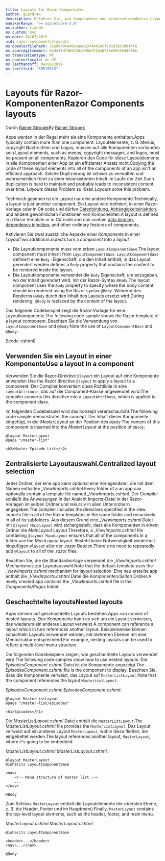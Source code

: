 ```yaml
---
title: Layouts für Razor-Komponenten
author: guardrex
description: Erfahren Sie, wie Komponenten von wiederverwendbares Layout für Razor-Komponenten-apps zu erstellen.
monikerRange: '>= aspnetcore-3.0'
ms.author: riande
ms.custom: mvc
ms.date: 04/07/2019
uid: razor-components/layouts
ms.openlocfilehash: 31ed940ce40e3ae6e3744418cf241d396308f4fe
ms.sourcegitcommit: 6bde1fdf686326c080a7518a6725e56e56d8886e
ms.translationtype: MT
ms.contentlocale: de-DE
ms.lasthandoff: 04/08/2019
ms.locfileid: "59515525"
---
```

# <a name="razor-components-layouts"></a><span data-ttu-id="47b25-103">Layouts für Razor-Komponenten</span><span class="sxs-lookup"><span data-stu-id="47b25-103">Razor Components layouts</span></span>

<span data-ttu-id="47b25-104">Durch [Rainer Stropek](https://www.timecockpit.com)</span><span class="sxs-lookup"><span data-stu-id="47b25-104">By [Rainer Stropek](https://www.timecockpit.com)</span></span>

<span data-ttu-id="47b25-105">Apps werden in der Regel mehr als eine Komponente enthalten.</span><span class="sxs-lookup"><span data-stu-id="47b25-105">Apps typically contain more than one component.</span></span> <span data-ttu-id="47b25-106">Layoutelemente, z. B. Menüs, copyright Nachrichten und Logos, müssen auf alle Komponenten vorhanden sein.</span><span class="sxs-lookup"><span data-stu-id="47b25-106">Layout elements, such as menus, copyright messages, and logos, must be present on all components.</span></span> <span data-ttu-id="47b25-107">Kopieren den Code für diese Layoutelemente in alle Komponenten einer App ist ein effizienter Ansatz nicht.</span><span class="sxs-lookup"><span data-stu-id="47b25-107">Copying the code of these layout elements into all of the components of an app isn't an efficient approach.</span></span> <span data-ttu-id="47b25-108">Solche Duplizierung ist schwer zu verwalten und wahrscheinlich führt zu einer inkonsistenten Inhalt im Laufe der Zeit.</span><span class="sxs-lookup"><span data-stu-id="47b25-108">Such duplication is hard to maintain and probably leads to inconsistent content over time.</span></span> <span data-ttu-id="47b25-109">*Layouts* dieses Problem zu lösen.</span><span class="sxs-lookup"><span data-stu-id="47b25-109">*Layouts* solve this problem.</span></span>

<span data-ttu-id="47b25-110">Technisch gesehen ist ein Layout nur eine andere Komponente.</span><span class="sxs-lookup"><span data-stu-id="47b25-110">Technically, a layout is just another component.</span></span> <span data-ttu-id="47b25-111">Ein Layout wird definiert, in einer Razor-Vorlage oder in C# code und dürfen [Datenbindung](xref:razor-components/components#data-binding), [Abhängigkeitsinjektion](xref:razor-components/dependency-injection), und andere gewöhnlichen Funktionen von Komponenten.</span><span class="sxs-lookup"><span data-stu-id="47b25-111">A layout is defined in a Razor template or in C# code and can contain [data binding](xref:razor-components/components#data-binding), [dependency injection](xref:razor-components/dependency-injection), and other ordinary features of components.</span></span>

<span data-ttu-id="47b25-112">Aktivieren Sie zwei zusätzliche Aspekte einer *Komponente* in einer *Layout*</span><span class="sxs-lookup"><span data-stu-id="47b25-112">Two additional aspects turn a *component* into a *layout*</span></span>

* <span data-ttu-id="47b25-113">Die Layoutkomponente muss vom erben `LayoutComponentBase`.</span><span class="sxs-lookup"><span data-stu-id="47b25-113">The layout component must inherit from `LayoutComponentBase`.</span></span> `LayoutComponentBase` <span data-ttu-id="47b25-114">definiert eine `Body` -Eigenschaft, die den Inhalt enthält, in das Layout gerendert werden.</span><span class="sxs-lookup"><span data-stu-id="47b25-114">defines a `Body` property that contains the content to be rendered inside the layout.</span></span>
* <span data-ttu-id="47b25-115">Die Layoutkomponente verwendet die `Body` Eigenschaft, um anzugeben, wo der Inhalt gerendert wird, mit der Razor-Syntax `@Body`.</span><span class="sxs-lookup"><span data-stu-id="47b25-115">The layout component uses the `Body` property to specify where the body content should be rendered using the Razor syntax `@Body`.</span></span> <span data-ttu-id="47b25-116">Während des Renderns `@Body` durch den Inhalt des Layouts ersetzt wird.</span><span class="sxs-lookup"><span data-stu-id="47b25-116">During rendering, `@Body` is replaced by the content of the layout.</span></span>

<span data-ttu-id="47b25-117">Das folgende Codebeispiel zeigt die Razor-Vorlage für eine Layoutkomponente.</span><span class="sxs-lookup"><span data-stu-id="47b25-117">The following code sample shows the Razor template of a layout component.</span></span> <span data-ttu-id="47b25-118">Beachten Sie die Verwendung von `LayoutComponentBase` und `@Body`:</span><span class="sxs-lookup"><span data-stu-id="47b25-118">Note the use of `LayoutComponentBase` and `@Body`:</span></span>

[!code-cshtml[](layouts/sample_snapshot/3.x/MasterLayout.cshtml)]

## <a name="use-a-layout-in-a-component"></a><span data-ttu-id="47b25-119">Verwenden Sie ein Layout in einer Komponente</span><span class="sxs-lookup"><span data-stu-id="47b25-119">Use a layout in a component</span></span>

<span data-ttu-id="47b25-120">Verwenden Sie die Razor-Direktive `@layout` ein Layout auf eine Komponente anwenden.</span><span class="sxs-lookup"><span data-stu-id="47b25-120">Use the Razor directive `@layout` to apply a layout to a component.</span></span> <span data-ttu-id="47b25-121">Der Compiler konvertiert diese Richtlinie in eine `LayoutAttribute`, das auf die Component-Klasse angewendet wird.</span><span class="sxs-lookup"><span data-stu-id="47b25-121">The compiler converts this directive into a `LayoutAttribute`, which is applied to the component class.</span></span>

<span data-ttu-id="47b25-122">Im folgenden Codebeispiel wird das Konzept veranschaulicht.</span><span class="sxs-lookup"><span data-stu-id="47b25-122">The following code sample demonstrates the concept.</span></span> <span data-ttu-id="47b25-123">Der Inhalt dieser Komponente eingefügt, in der *MasterLayout* an der Position des `@Body`:</span><span class="sxs-lookup"><span data-stu-id="47b25-123">The content of this component is inserted into the *MasterLayout* at the position of `@Body`:</span></span>

```cshtml
@layout MasterLayout
@page "/master-list"

<h2>Master Episode List</h2>
```

## <a name="centralized-layout-selection"></a><span data-ttu-id="47b25-124">Zentralisierte Layoutauswahl.</span><span class="sxs-lookup"><span data-stu-id="47b25-124">Centralized layout selection</span></span>

<span data-ttu-id="47b25-125">Jeder Ordner, der eine app kann optional eine Vorlagendatei, die mit dem Namen enthalten *_ViewImports.cshtml*.</span><span class="sxs-lookup"><span data-stu-id="47b25-125">Every folder of a an app can optionally contain a template file named *_ViewImports.cshtml*.</span></span> <span data-ttu-id="47b25-126">Der Compiler schließt die Anweisungen in der Ansicht Imports-Datei in der Razor-Vorlagen im selben Ordner und rekursiv in allen Unterordnern angegeben.</span><span class="sxs-lookup"><span data-stu-id="47b25-126">The compiler includes the directives specified in the view imports file in all of the Razor templates in the same folder and recursively in all of its subfolders.</span></span> <span data-ttu-id="47b25-127">Aus diesem Grund eine *_ViewImports.cshtml* Datei mit `@layout MainLayout` wird sichergestellt, dass alle Komponenten in einem Ordner die *MainLayout* Layout.</span><span class="sxs-lookup"><span data-stu-id="47b25-127">Therefore, a *_ViewImports.cshtml* file containing `@layout MainLayout` ensures that all of the components in a folder use the *MainLayout* layout.</span></span> <span data-ttu-id="47b25-128">Besteht keine Notwendigkeit wiederholt hinzufügen `@layout` aller der *.razor* Dateien.</span><span class="sxs-lookup"><span data-stu-id="47b25-128">There's no need to repeatedly add `@layout` to all of the *.razor* files.</span></span>

<span data-ttu-id="47b25-129">Beachten Sie, die die Standardvorlage verwendet die *_ViewImports.cshtml* Mechanismus zur Layoutauswahl.</span><span class="sxs-lookup"><span data-stu-id="47b25-129">Note that the default template uses the *_ViewImports.cshtml* mechanism for layout selection.</span></span> <span data-ttu-id="47b25-130">Eine neu erstellte app enthält die *_ViewImports.cshtml* Datei die *Komponenten/Seiten* Ordner.</span><span class="sxs-lookup"><span data-stu-id="47b25-130">A newly created app contains the *_ViewImports.cshtml* file in the *Components/Pages* folder.</span></span>

## <a name="nested-layouts"></a><span data-ttu-id="47b25-131">Geschachtelte layouts</span><span class="sxs-lookup"><span data-stu-id="47b25-131">Nested layouts</span></span>

<span data-ttu-id="47b25-132">Apps können auf geschachtelte Layouts bestehen.</span><span class="sxs-lookup"><span data-stu-id="47b25-132">Apps can consist of nested layouts.</span></span> <span data-ttu-id="47b25-133">Eine Komponente kann es sich um ein Layout verweisen, das wiederum ein anderes Layout verweist.</span><span class="sxs-lookup"><span data-stu-id="47b25-133">A component can reference a layout which in turn references another layout.</span></span> <span data-ttu-id="47b25-134">Beispielsweise können schachteln Layouts verwendet werden, mit mehreren Ebenen mit eine Menüstruktur entsprechend.</span><span class="sxs-lookup"><span data-stu-id="47b25-134">For example, nesting layouts can be used to reflect a multi-level menu structure.</span></span>

<span data-ttu-id="47b25-135">Die folgenden Codebeispiele zeigen, wie geschachtelte Layouts verwendet wird.</span><span class="sxs-lookup"><span data-stu-id="47b25-135">The following code samples show how to use nested layouts.</span></span> <span data-ttu-id="47b25-136">Die *EpisodesComponent.cshtml* Datei ist die Komponente angezeigt.</span><span class="sxs-lookup"><span data-stu-id="47b25-136">The *EpisodesComponent.cshtml* file is the component to display.</span></span> <span data-ttu-id="47b25-137">Beachten Sie, dass die Komponente verweist, das Layout auf `MasterListLayout`.</span><span class="sxs-lookup"><span data-stu-id="47b25-137">Note that the component references the layout `MasterListLayout`.</span></span>

<span data-ttu-id="47b25-138">*EpisodesComponent.cshtml*:</span><span class="sxs-lookup"><span data-stu-id="47b25-138">*EpisodesComponent.cshtml*:</span></span>

```cshtml
@layout MasterListLayout
@page "/master-list/episodes"

<h1>Episodes</h1>
```

<span data-ttu-id="47b25-139">Die *MasterListLayout.cshtml* Datei enthält die `MasterListLayout`.</span><span class="sxs-lookup"><span data-stu-id="47b25-139">The *MasterListLayout.cshtml* file provides the `MasterListLayout`.</span></span> <span data-ttu-id="47b25-140">Das Layout verweist auf ein anderes Layout `MasterLayout`, wohin diese fließen, die eingebettet werden.</span><span class="sxs-lookup"><span data-stu-id="47b25-140">The layout references another layout, `MasterLayout`, where it's going to be embedded.</span></span>

<span data-ttu-id="47b25-141">*MasterListLayout.cshtml*:</span><span class="sxs-lookup"><span data-stu-id="47b25-141">*MasterListLayout.cshtml*:</span></span>

```cshtml
@layout MasterLayout
@inherits LayoutComponentBase

<nav>
    <!-- Menu structure of master list -->
    ...
</nav>

@Body
```

<span data-ttu-id="47b25-142">Zum Schluss `MasterLayout` enthält die Layoutelemente der obersten Ebene, z. B. die Header, Footer und im Hauptmenü.</span><span class="sxs-lookup"><span data-stu-id="47b25-142">Finally, `MasterLayout` contains the top-level layout elements, such as the header, footer, and main menu.</span></span>

<span data-ttu-id="47b25-143">*MasterLayout.cshtml*:</span><span class="sxs-lookup"><span data-stu-id="47b25-143">*MasterLayout.cshtml*:</span></span>

```cshtml
@inherits LayoutComponentBase

<header>...</header>
<nav>...</nav>

@Body
```

